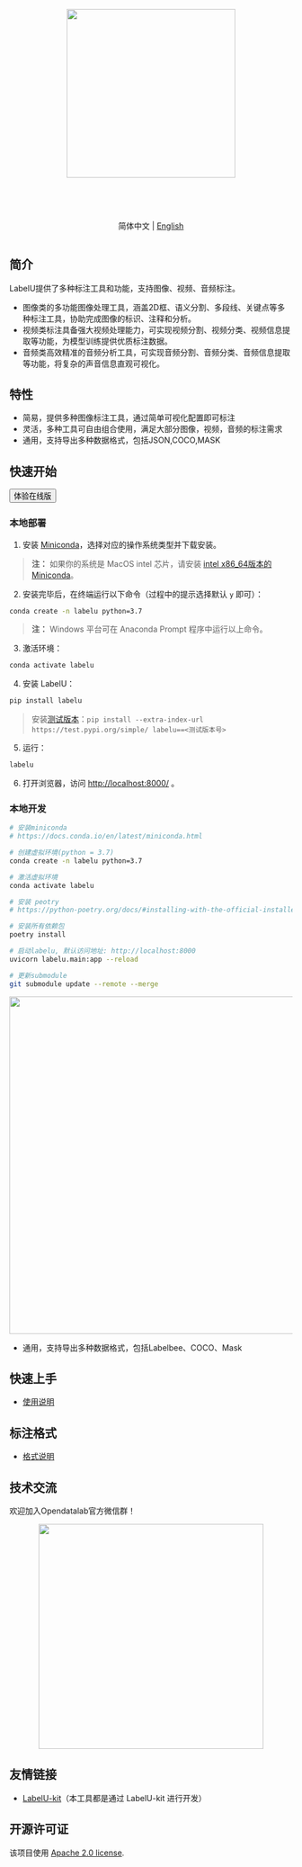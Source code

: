 <div align="center">
<article style="display: flex; flex-direction: column; align-items: center; justify-content: center;">
    <p align="center"><img width="300" src="https://user-images.githubusercontent.com/25022954/209616423-9ab056be-5d62-4eeb-b91d-3b20f64cfcf8.svg" /></p>
    <h1 style="width: 100%; text-align: center;"></h1>
    <p align="center">
        简体中文 | <a href="./README.md" >English</a>
    </p>
</article>
    
   
</div>

## 简介

LabelU提供了多种标注工具和功能，支持图像、视频、音频标注。

- 图像类的多功能图像处理工具，涵盖2D框、语义分割、多段线、关键点等多种标注工具，协助完成图像的标识、注释和分析。
- 视频类标注具备强大视频处理能力，可实现视频分割、视频分类、视频信息提取等功能，为模型训练提供优质标注数据。
- 音频类高效精准的音频分析工具，可实现音频分割、音频分类、音频信息提取等功能，将复杂的声音信息直观可视化。

## 特性

- 简易，提供多种图像标注工具，通过简单可视化配置即可标注
- 灵活，多种工具可自由组合使用，满足大部分图像，视频，音频的标注需求
- 通用，支持导出多种数据格式，包括JSON,COCO,MASK

## 快速开始

<a href="https://labelu.shlab.tech/">
    <button>体验在线版</button>
</a>

### 本地部署

1. 安装 [Miniconda](https://docs.conda.io/en/latest/miniconda.html)，选择对应的操作系统类型并下载安装。

> **注：** 如果你的系统是 MacOS intel 芯片，请安装 [intel x86_64版本的Miniconda](https://repo.anaconda.com/miniconda/)。

2. 安装完毕后，在终端运行以下命令（过程中的提示选择默认 `y` 即可）：

```bash
conda create -n labelu python=3.7
```

> **注：** Windows 平台可在 Anaconda Prompt 程序中运行以上命令。

3. 激活环境：

```bash
conda activate labelu
```

4. 安装 LabelU：

```bash
pip install labelu
```

> 安装[测试版本](https://test.pypi.org/project/labelu/)：`pip install --extra-index-url https://test.pypi.org/simple/ labelu==<测试版本号>`

5. 运行：

```bash
labelu
```

6. 打开浏览器，访问 [http://localhost:8000/](http://localhost:8000/) 。

### 本地开发

```bash
# 安装miniconda
# https://docs.conda.io/en/latest/miniconda.html

# 创建虚拟环境(python = 3.7)
conda create -n labelu python=3.7

# 激活虚拟环境
conda activate labelu

# 安装 peotry
# https://python-poetry.org/docs/#installing-with-the-official-installer

# 安装所有依赖包
poetry install

# 启动labelu, 默认访问地址: http://localhost:8000
uvicorn labelu.main:app --reload

# 更新submodule
git submodule update --remote --merge
```

<p align="center">
<img style="width: 600px" src="https://user-images.githubusercontent.com/25022954/209318236-79d3a5c3-2700-46c3-b59a-62d9c132a6c3.gif">
</p>

- 通用，支持导出多种数据格式，包括Labelbee、COCO、Mask

## 快速上手

- [使用说明](https://opendatalab.github.io/labelU)

## 标注格式

- [格式说明](https://opendatalab.github.io/labelU/#/schema)

## 技术交流

欢迎加入Opendatalab官方微信群！

<p align="center">
<img style="width: 400px" src="https://user-images.githubusercontent.com/25022954/208374419-2dffb701-321a-4091-944d-5d913de79a15.jpg">
</p>

## 友情链接

- [LabelU-kit](https://github.com/opendatalab/labelU-Kit)（本工具都是通过 LabelU-kit 进行开发）

## 开源许可证

该项目使用 [Apache 2.0 license](./LICENSE).
